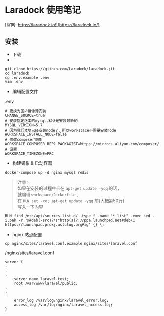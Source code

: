 # Laradock 使用笔记

[官网: https://laradock.io/](https://laradock.io/)

## 安装

- 下载
- 
```
git clone https://github.com/Laradock/laradock.git
cd laradock
cp .env.example .env
vim .env
```

- 编辑配置文件

.env

```
# 更换为国内镜像源安装
CHANGE_SOURCE=true   
# 安装指定版本的mysql,默认是安装最新的
MYSQL_VERSION=5.7   
# 因为我们本地已经安装node了，所以workspace不需要安装node
WORKSPACE_INSTALL_NODE=false  
# 修改composer镜像
WORKSPACE_COMPOSER_REPO_PACKAGIST=https://mirrors.aliyun.com/composer/  
# 设置
WORKSPACE_TIMEZONE=PRC 
```

- 构建镜像 & 启动容器

```
docker-compose up -d nginx mysql redis
```

> 注意：  
> 如果在安装的过程中卡在 `apt-get update -yqq` 的话，  
> 就编辑 `workspace/Dockerfile` ,  
> 在 `RUN set -xe; apt-get update -yqq` 前(大概第50行)  
> 写入一下内容

```
RUN find /etc/apt/sources.list.d/ -type f -name "*.list" -exec sed -i.bak -r 's#deb(-src)?\s*http(s)?://ppa.launchpad.net#deb\1 https://launchpad.proxy.ustclug.org#ig' {} \;
```

- nginx 站点配置

```
cp nginx/sites/laravel.conf.example nginx/sites/laravel.conf
```

/nginx/sites/laravel.conf

```
server {
.
.
.
    server_name laravel.test;
    root /var/www/laravel/public;
.
.
.
    error_log /var/log/nginx/laravel_error.log;
    access_log /var/log/nginx/laravel_access.log;
}
```

